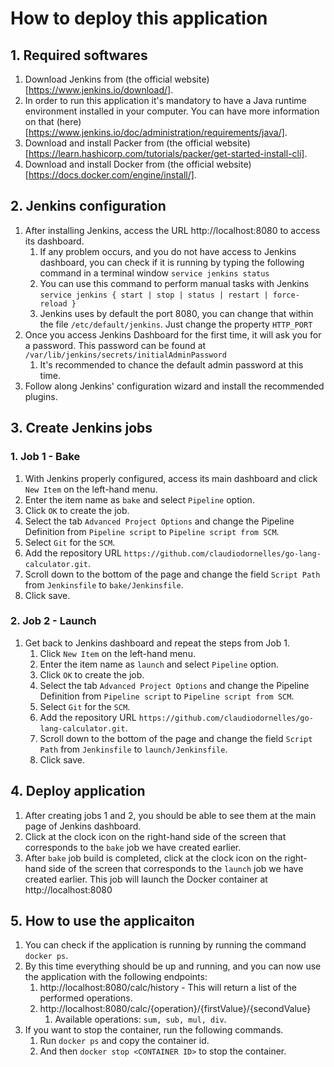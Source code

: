 # How to deploy this application
## 1. Required softwares
1. Download Jenkins from (the official website)[https://www.jenkins.io/download/].
2. In order to run this application it's mandatory to have a Java runtime environment installed in your computer. You can have more information on that (here)[https://www.jenkins.io/doc/administration/requirements/java/].
3. Download and install Packer from (the official website)[https://learn.hashicorp.com/tutorials/packer/get-started-install-cli].
4. Download and install Docker from (the official website)[https://docs.docker.com/engine/install/].
## 2. Jenkins configuration
1. After installing Jenkins, access the URL http://localhost:8080 to access its dashboard.
	1. If any problem occurs, and you do not have access to Jenkins dashboard, you can check if it is running by typing the following command in a terminal window `service jenkins status`
	2. You can use this command to perform manual tasks with Jenkins `service jenkins { start | stop | status | restart | force-reload }`
	3. Jenkins uses by default the port 8080, you can change that within the file `/etc/default/jenkins`. Just change the property `HTTP_PORT`
2. Once you access Jenkins Dashboard for the first time, it will ask you for a password. This password can be found at `/var/lib/jenkins/secrets/initialAdminPassword`
	1. It's recommended to chance the default admin password at this time.
3. Follow along Jenkins' configuration wizard and install the recommended plugins.
## 3. Create Jenkins jobs
### 1. Job 1 - Bake
1. With Jenkins properly configured, access its main dashboard and click `New Item` on the left-hand menu.
2. Enter the item name as `bake` and select `Pipeline` option.
3. Click `OK` to create the job.
4. Select the tab `Advanced Project Options` and change the Pipeline Definition from `Pipeline script` to `Pipeline script from SCM`.
5. Select `Git` for the `SCM`.
6. Add the repository URL `https://github.com/claudiodornelles/go-lang-calculator.git`.
7. Scroll down to the bottom of the page and change the field `Script Path` from `Jenkinsfile` to `bake/Jenkinsfile`.
8. Click save.
### 2. Job 2 - Launch
1. Get back to Jenkins dashboard and repeat the steps from Job 1.
	1. Click `New Item` on the left-hand menu.
	2. Enter the item name as `launch` and select `Pipeline` option.
	3. Click `OK` to create the job.
	4. Select the tab `Advanced Project Options` and change the Pipeline Definition from `Pipeline script` to `Pipeline script from SCM`.
	5. Select `Git` for the `SCM`.
	6. Add the repository URL `https://github.com/claudiodornelles/go-lang-calculator.git`.
	7. Scroll down to the bottom of the page and change the field `Script Path` from `Jenkinsfile` to `launch/Jenkinsfile`.
	8. Click save.
## 4. Deploy application
1. After creating jobs 1 and 2, you should be able to see them at the main page of Jenkins dashboard.
2. Click at the clock icon on the right-hand side of the screen that corresponds to the `bake` job we have created earlier.
3. After `bake` job build is completed, click at the clock icon on the right-hand side of the screen that corresponds to the `launch` job we have created earlier. This job will launch the Docker container at http://localhost:8080
## 5. How to use the applicaiton
1. You can check if the application is running by running the command `docker ps`.
2. By this time everything should be up and running, and you can now use the application with the following endpoints:
    1. http://localhost:8080/calc/history - This will return a list of the performed operations.
    2. http://localhost:8080/calc/{operation}/{firstValue}/{secondValue}
       1. Available operations: `sum, sub, mul, div`.
3. If you want to stop the container, run the following commands.
   1. Run `docker ps` and copy the container id.
   2. And then `docker stop <CONTAINER ID>` to stop the container.
